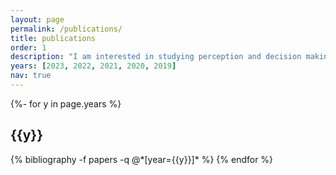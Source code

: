 ```yaml
---
layout: page
permalink: /publications/
title: publications
order: 1
description: "I am interested in studying perception and decision making during complex, creative contexts: specifically, engineering and product design. I draw from design theory and methodology (e.g., functional modeling, product semantics), cognitive science (e.g., analogy, similarity), and computer science (e.g., low-dimensional embeddings, preference learning, interactive interfaces), in order to capture how people make sense of design-relevant information. In the publications below, PDFs are accepted final manuscripts before copyediting, HTMLs are official published versions."
years: [2023, 2022, 2021, 2020, 2019]
nav: true
---
```

<!-- _pages/publications.md -->
<div class="publications">

{%- for y in page.years %}
  <h2 class="year">{{y}}</h2>
  {% bibliography -f papers -q @*[year={{y}}]* %}
{% endfor %}

</div>
